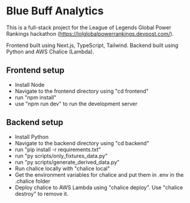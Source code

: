 # Blue Buff Analytics

This is a full-stack project for the League of Legends Global Power Rankings hackathon (https://lolglobalpowerrankings.devpost.com/).

Frontend built using Next.js, TypeScript, Tailwind.
Backend built using Python and AWS Chalice (Lambda).

## Frontend setup

- Install Node
- Navigate to the frontend directory using "cd frontend"
- run "npm install"
- use "npm run dev" to run the development server

## Backend setup

- Install Python
- Navigate to the backend directory using "cd backend"
- run "pip install -r requirements.txt"
- run "py scripts/only_fixtures_data.py"
- run "py scripts/generate_derived_data.py"
- Run chalice locally with "chalice local"
- Get the environment variables for chalice and put them in .env in the .chalice folder
- Deploy chalice to AWS Lambda using "chalice deploy". Use "chalice destroy" to remove it.
